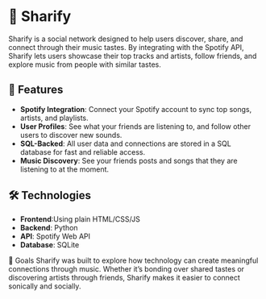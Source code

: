# 🎵 Sharify

Sharify is a social network designed to help users discover, share, and connect through their music tastes. By integrating with the Spotify API, Sharify lets users showcase their top tracks and artists, follow friends, and explore music from people with similar tastes.

## 🚀 Features

- **Spotify Integration**: Connect your Spotify account to sync top songs, artists, and playlists.
- **User Profiles**: See what your friends are listening to, and follow other users to discover new sounds.
- **SQL-Backed**: All user data and connections are stored in a SQL database for fast and reliable access.
- **Music Discovery**: See your friends posts and songs that they are listening to at the moment.

## 🛠️ Technologies

- **Frontend**:Using plain HTML/CSS/JS
- **Backend**: Python 
- **API**: Spotify Web API
- **Database**: SQLite

🎯 Goals
Sharify was built to explore how technology can create meaningful connections through music. Whether it’s bonding over shared tastes or discovering artists through friends, Sharify makes it easier to connect sonically and socially.
